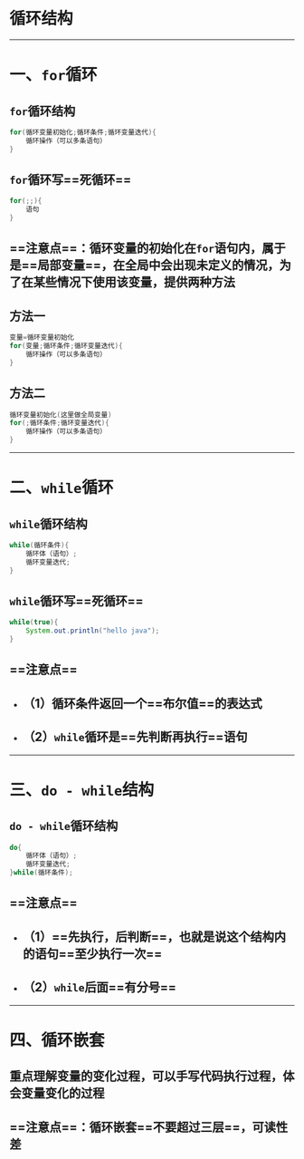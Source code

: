 # 循环结构

---

# 一、`for`循环

## `for`循环结构

```java
for(循环变量初始化;循环条件;循环变量迭代){
    循环操作（可以多条语句）
}
```

## `for`循环写==死循环==

```java
for(;;){
    语句
}
```

## ==注意点==：循环变量的初始化在`for`语句内，属于是==局部变量==，在全局中会出现未定义的情况，为了在某些情况下使用该变量，提供两种方法

## 方法一

```java
变量=循环变量初始化
for(变量;循环条件;循环变量迭代){
    循环操作（可以多条语句）
}
```

## 方法二

```java
循环变量初始化(这里做全局变量)
for(;循环条件;循环变量迭代){
    循环操作（可以多条语句）
}
```

---

# 二、`while`循环

## `while`循环结构

```java
while(循环条件){
    循环体（语句）;
    循环变量迭代;
}
```

## `while`循环写==死循环==

```java
while(true){
    System.out.println("hello java");
}
```

## ==注意点==

- ## （1）循环条件返回一个==布尔值==的表达式
- ## （2）`while`循环是==先判断再执行==语句

---

# 三、`do - while`结构

## `do - while`循环结构

```java
do{
    循环体（语句）;
    循环变量迭代;
}while(循环条件);
```

## ==注意点==

- ## （1）==先执行，后判断==，也就是说这个结构内的语句==至少执行一次==
- ## （2）`while`后面==有分号==

---

# 四、循环嵌套

## 重点理解变量的变化过程，可以手写代码执行过程，体会变量变化的过程

## ==注意点==：循环嵌套==不要超过三层==，可读性差
